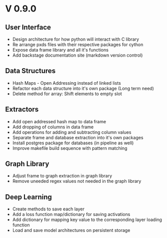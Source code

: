 # V 0.9.0

## User Interface

-  Design architecture for how python will interact with C library
-  Re arrange pxds files with their respective packages for cython
-  Expose data frame library and all it's functions
-  Add backstage documentation site (markdown version control)

## Data Structures

-  Hash Maps - Open Addressing instead of linked lists
-  Refactor each data structure into it's own package (Long term need)
-  Delete method for array: Shift elements to empty slot
## Extractors

-   Add open addressed hash map to data frame
-  Add dropping of columns in data frame
-  Add operations for adding and subtracting column values
-  Separate frame and database extraction into it's own packages
-  Install postgres package for databases (in pipeline as well)
-  Improve makefile build sequence with pattern matching

## Graph Library 

-  Adjust frame to graph extraction in graph library 
-  Remove uneeded regex values not needed in the graph library

## Deep Learning

-  Create methods to save each layer
-  Add a loss function map/dictionary for saving activations
-  Add dictionary for mapping key value to the corresponding layer loading function
-   Load and save model architectures on persistent storage
